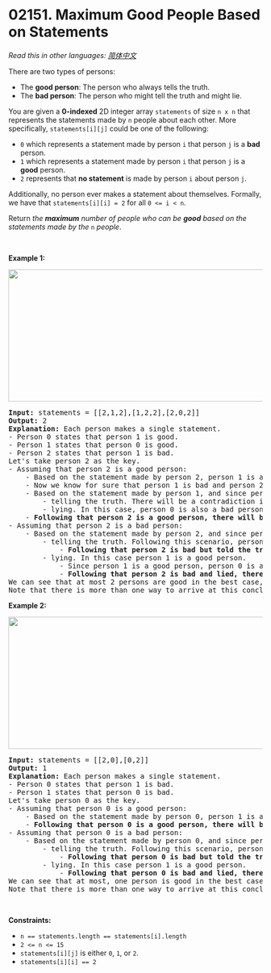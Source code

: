 # 02151. Maximum Good People Based on Statements

  _Read this in other languages:_
    [_简体中文_](README.zh-CN.md)

<p>There are two types of persons:</p>

<ul>
	<li>The <strong>good person</strong>: The person who always tells the truth.</li>
	<li>The <strong>bad person</strong>: The person who might tell the truth and might lie.</li>
</ul>

<p>You are given a <strong>0-indexed</strong> 2D integer array <code>statements</code> of size <code>n x n</code> that represents the statements made by <code>n</code> people about each other. More specifically, <code>statements[i][j]</code> could be one of the following:</p>

<ul>
	<li><code>0</code> which represents a statement made by person <code>i</code> that person <code>j</code> is a <strong>bad</strong> person.</li>
	<li><code>1</code> which represents a statement made by person <code>i</code> that person <code>j</code> is a <strong>good</strong> person.</li>
	<li><code>2</code> represents that <strong>no statement</strong> is made by person <code>i</code> about person <code>j</code>.</li>
</ul>

<p>Additionally, no person ever makes a statement about themselves. Formally, we have that <code>statements[i][i] = 2</code> for all <code>0 &lt;= i &lt; n</code>.</p>

<p>Return <em>the <strong>maximum</strong> number of people who can be <strong>good</strong> based on the statements made by the </em><code>n</code><em> people</em>.</p>

<p>&nbsp;</p>
<p><strong>Example 1:</strong></p>
<img alt="" src="https://assets.leetcode.com/uploads/2022/01/15/logic1.jpg" style="width: 600px; height: 262px;" />
<pre>
<strong>Input:</strong> statements = [[2,1,2],[1,2,2],[2,0,2]]
<strong>Output:</strong> 2
<strong>Explanation:</strong> Each person makes a single statement.
- Person 0 states that person 1 is good.
- Person 1 states that person 0 is good.
- Person 2 states that person 1 is bad.
Let&#39;s take person 2 as the key.
- Assuming that person 2 is a good person:
    - Based on the statement made by person 2, person 1 is a bad person.
    - Now we know for sure that person 1 is bad and person 2 is good.
    - Based on the statement made by person 1, and since person 1 is bad, they could be:
        - telling the truth. There will be a contradiction in this case and this assumption is invalid.
        - lying. In this case, person 0 is also a bad person and lied in their statement.
    - <strong>Following that person 2 is a good person, there will be only one good person in the group</strong>.
- Assuming that person 2 is a bad person:
    - Based on the statement made by person 2, and since person 2 is bad, they could be:
        - telling the truth. Following this scenario, person 0 and 1 are both bad as explained before.
            - <strong>Following that person 2 is bad but told the truth, there will be no good persons in the group</strong>.
        - lying. In this case person 1 is a good person.
            - Since person 1 is a good person, person 0 is also a good person.
            - <strong>Following that person 2 is bad and lied, there will be two good persons in the group</strong>.
We can see that at most 2 persons are good in the best case, so we return 2.
Note that there is more than one way to arrive at this conclusion.
</pre>

<p><strong>Example 2:</strong></p>
<img alt="" src="https://assets.leetcode.com/uploads/2022/01/15/logic2.jpg" style="width: 600px; height: 262px;" />
<pre>
<strong>Input:</strong> statements = [[2,0],[0,2]]
<strong>Output:</strong> 1
<strong>Explanation:</strong> Each person makes a single statement.
- Person 0 states that person 1 is bad.
- Person 1 states that person 0 is bad.
Let&#39;s take person 0 as the key.
- Assuming that person 0 is a good person:
    - Based on the statement made by person 0, person 1 is a bad person and was lying.
    - <strong>Following that person 0 is a good person, there will be only one good person in the group</strong>.
- Assuming that person 0 is a bad person:
    - Based on the statement made by person 0, and since person 0 is bad, they could be:
        - telling the truth. Following this scenario, person 0 and 1 are both bad.
            - <strong>Following that person 0 is bad but told the truth, there will be no good persons in the group</strong>.
        - lying. In this case person 1 is a good person.
            - <strong>Following that person 0 is bad and lied, there will be only one good person in the group</strong>.
We can see that at most, one person is good in the best case, so we return 1.
Note that there is more than one way to arrive at this conclusion.
</pre>

<p>&nbsp;</p>
<p><strong>Constraints:</strong></p>

<ul>
	<li><code>n == statements.length == statements[i].length</code></li>
	<li><code>2 &lt;= n &lt;= 15</code></li>
	<li><code>statements[i][j]</code> is either <code>0</code>, <code>1</code>, or <code>2</code>.</li>
	<li><code>statements[i][i] == 2</code></li>
</ul>
